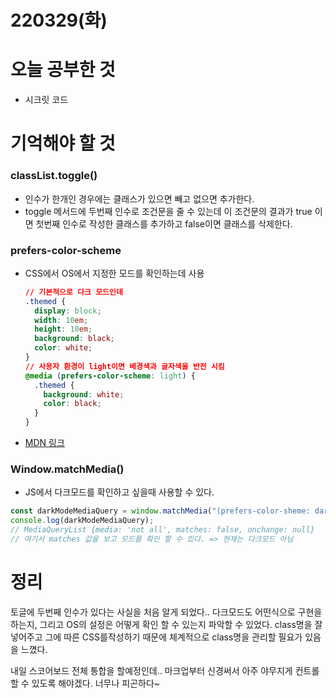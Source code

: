 # 220329(화)

# 오늘 공부한 것

- 시크릿 코드

# 기억해야 할 것

### classList.toggle()

- 인수가 한개인 경우에는 클래스가 있으면 빼고 없으면 추가한다.
- toggle 메서드에 두번째 인수로 조건문을 줄 수 있는데 이 조건문의 결과가 true 이면 첫번째 인수로 작성한 클래스를 추가하고 false이면 클래스를 삭제한다.

### **prefers-color-scheme**

- CSS에서 OS에서 지정한 모드를 확인하는데 사용
  ```css
  // 기본적으로 다크 모드인데
  .themed {
    display: block;
    width: 10em;
    height: 10em;
    background: black;
    color: white;
  }
  // 사용자 환경이 light이면 배경색과 글자색을 반전 시킴
  @media (prefers-color-scheme: light) {
    .themed {
      background: white;
      color: black;
    }
  }
  ```
- [MDN 링크](https://developer.mozilla.org/ko/docs/Web/CSS/@media/prefers-color-scheme)

### **Window.matchMedia()**

- JS에서 다크모드를 확인하고 싶을때 사용할 수 있다.

```jsx
const darkModeMediaQuery = window.matchMedia("(prefers-color-sheme: dark)");
console.log(darkModeMediaQuery);
// MediaQueryList {media: 'not all', matches: false, onchange: null}
// 여기서 matches 값을 보고 모드를 확인 할 수 있다. => 현재는 다크모드 아님
```

# 정리

토글에 두번째 인수가 있다는 사실을 처음 알게 되었다.. 다크모드도 어떤식으로 구현을 하는지, 그리고 OS의 설정은 어떻게 확인 할 수 있는지 파악할 수 있었다. class명을 잘 넣어주고 그에 따른 CSS를작성하기 때문에 체계적으로 class명을 관리할 필요가 있음을 느꼈다.

내일 스코어보드 전체 통합을 할예정인데.. 마크업부터 신경써서 아주 야무지게 컨트롤할 수 있도록 해야겠다. 너무나 피곤하다~

